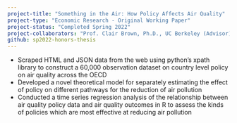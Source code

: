 ```yaml
---
project-title: "Something in the Air: How Policy Affects Air Quality"
project-type: "Economic Research - Original Working Paper"
project-status: "Completed Spring 2022"
project-collaborators: "Prof. Clair Brown, Ph.D., UC Berkeley (Advisor)"
github: sp2022-honors-thesis
---
```

* Scraped HTML and JSON data from the web using python’s xpath library to construct a 60,000 observation dataset on country level policy on air quality across the OECD
* Developed a novel theoretical model for separately estimating the effect of policy on different pathways for the reduction of air pollution
* Conducted a time series regression analysis of the relationship between air quality policy data and air quality outcomes in R to assess the kinds of policies which are most effective at reducing air pollution

